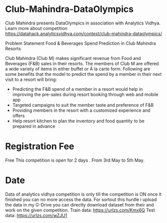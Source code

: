 # Club-Mahindra-DataOlympics
Club Mahindra presents DataOlympics in association with Analytics Vidhya. Learn more about competition https://datahack.analyticsvidhya.com/contest/club-mahindra-dataolympics/

Problem Statement
Food & Beverages Spend Prediction in Club Mahindra Resorts

Club Mahindra (Club M) makes significant revenue from Food and Beverages (F&B) sales in their resorts. The members of Club M are offered a wide variety of items in either buffet or À la carte form. Following are some benefits that the model to predict the spend by a member in their next visit to a resort will bring:

- Predicting the F&B spend of a member in a resort would help in improving the pre-sales during resort booking through web and mobile app
- Targeted campaigns to suit the member taste and preference of F&B
- Providing members in the resort with a customized experience and offers
- Help resort kitchen to plan the inventory and food quantity to be prepared in advance


# Registration Fee
Free
This competition is open for 2 days . From 3rd May to 5th May.

# Date 
Data of analytics vidhya competition is only till the competition is ON once it finished you can no more access the data. For sortout this hurdle i upload the data in my G-Drive you can directly download dataset from their and work on the given competition.
Train data: https://urlzs.com/Kmx6Q
Test data: https://urlzs.com/wZJU1

